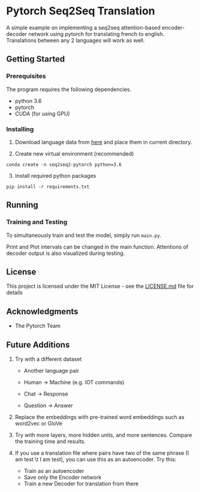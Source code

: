 # Pytorch Seq2Seq Translation

A simple example on implementing a seq2seq attention-based encoder-decoder network using pytorch for translating french to english. Translations between any 2 languages will work as well. 

## Getting Started

### Prerequisites

The program requires the following dependencies.  


* python 3.6
* pytorch
* CUDA (for using GPU)


### Installing

1. Download language data from [here](https://download.pytorch.org/tutorial/data.zip) and place them in current directory. 

2. Create new virtual environment (recommended)

```
conda create -n seq2seq2-pytorch python=3.6
```

3. Install required python packages

```
pip install -r requirements.txt
```

## Running

### Training and Testing

To simultaneously train and test the model, simply run `main.py`. 

Print and Plot intervals can be changed in the main function. Attentions of decoder output is also visualized during testing. 


## License

This project is licensed under the MIT License - see the [LICENSE.md](LICENSE.md) file for details

## Acknowledgments

* The Pytorch Team

## Future Additions

1. Try with a different dataset

    * Another language pair

    * Human → Machine (e.g. IOT commands)

    * Chat → Response

    * Question → Answer

2. Replace the embeddings with pre-trained word embeddings such as word2vec or GloVe

3. Try with more layers, more hidden units, and more sentences. Compare the training time and results.

4. If you use a translation file where pairs have two of the same phrase (I am test \t I am test), you can use this as an autoencoder. Try this:

    * Train as an autoencoder
    * Save only the Encoder network
    * Train a new Decoder for translation from there